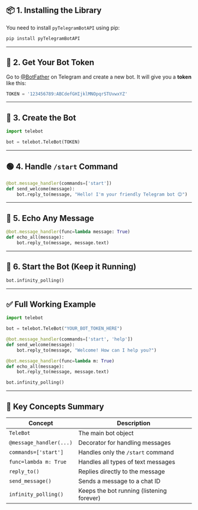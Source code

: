 ## 📦 1. Installing the Library

You need to install `pyTelegramBotAPI` using pip:

```bash
pip install pyTelegramBotAPI
```

---

## 🔑 2. Get Your Bot Token

Go to [@BotFather](https://t.me/BotFather) on Telegram and create a new bot. It will give you a **token** like this:

```python
TOKEN = '123456789:ABCdefGHIjklMNOpqrSTUvwxYZ'
```

---

## 🤖 3. Create the Bot

```python
import telebot

bot = telebot.TeleBot(TOKEN)
```

---

## 🟢 4. Handle `/start` Command

```python
@bot.message_handler(commands=['start'])
def send_welcome(message):
    bot.reply_to(message, "Hello! I'm your friendly Telegram bot 😊")
```

---

## 📝 5. Echo Any Message

```python
@bot.message_handler(func=lambda message: True)
def echo_all(message):
    bot.reply_to(message, message.text)
```

---

## 🚀 6. Start the Bot (Keep it Running)

```python
bot.infinity_polling()
```

---

## ✅ Full Working Example

```python
import telebot

bot = telebot.TeleBot("YOUR_BOT_TOKEN_HERE")

@bot.message_handler(commands=['start', 'help'])
def send_welcome(message):
    bot.reply_to(message, "Welcome! How can I help you?")

@bot.message_handler(func=lambda m: True)
def echo_all(message):
    bot.reply_to(message, message.text)

bot.infinity_polling()
```

---

## 🧠 Key Concepts Summary

| Concept                 | Description                               |
| ----------------------- | ----------------------------------------- |
| `TeleBot`               | The main bot object                       |
| `@message_handler(...)` | Decorator for handling messages           |
| `commands=['start']`    | Handles only the `/start` command         |
| `func=lambda m: True`   | Handles all types of text messages        |
| `reply_to()`            | Replies directly to the message           |
| `send_message()`        | Sends a message to a chat ID              |
| `infinity_polling()`    | Keeps the bot running (listening forever) |

